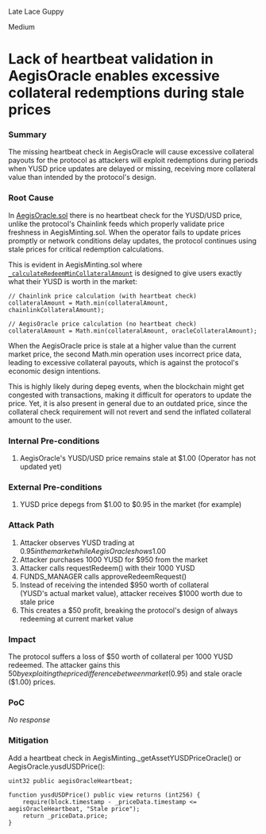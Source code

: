 Late Lace Guppy

Medium

# Lack of heartbeat validation in AegisOracle enables excessive collateral redemptions during stale prices

### Summary

The missing heartbeat check in AegisOracle will cause excessive collateral payouts for the protocol as attackers will exploit redemptions during periods when YUSD price updates are delayed or missing, receiving more collateral value than intended by the protocol's design.

### Root Cause

In [AegisOracle.sol](https://github.com/sherlock-audit/2025-04-aegis-op-grant/blob/main/aegis-contracts/contracts/AegisOracle.sol#L43-L60) there is no heartbeat check for the YUSD/USD price, unlike the protocol's Chainlink feeds which properly validate price freshness in AegisMinting.sol. When the operator fails to update prices promptly or network conditions delay updates, the protocol continues using stale prices for critical redemption calculations.

This is evident in AegisMinting.sol where [`_calculateRedeemMinCollateralAmount`](https://github.com/sherlock-audit/2025-04-aegis-op-grant/blob/main/aegis-contracts/contracts/AegisMinting.sol#L751-L783) is designed to give users exactly what their YUSD is worth in the market:

```solidity
// Chainlink price calculation (with heartbeat check)
collateralAmount = Math.min(collateralAmount, chainlinkCollateralAmount);

// AegisOracle price calculation (no heartbeat check)
collateralAmount = Math.min(collateralAmount, oracleCollateralAmount);
```

When the AegisOracle price is stale at a higher value than the current market price, the second Math.min operation uses incorrect price data, leading to excessive collateral payouts, which is against the protocol's economic design intentions.

This is highly likely during depeg events, when the blockchain might get congested with transactions, making it difficult for operators to update the price. Yet, it is also present in general due to an outdated price, since the collateral check requirement will not revert and send the inflated collateral amount to the user.

### Internal Pre-conditions

1. AegisOracle's YUSD/USD price remains stale at $1.00 (Operator has not updated yet)

### External Pre-conditions

1. YUSD price depegs from $1.00 to $0.95 in the market (for example)

### Attack Path

1. Attacker observes YUSD trading at $0.95 in the market while AegisOracle shows $1.00
2. Attacker purchases 1000 YUSD for $950 from the market
3. Attacker calls requestRedeem() with their 1000 YUSD
4. FUNDS_MANAGER calls approveRedeemRequest()
5. Instead of receiving the intended $950 worth of collateral (YUSD's actual market value), attacker receives $1000 worth due to stale price
6. This creates a $50 profit, breaking the protocol's design of always redeeming at current market value

### Impact

The protocol suffers a loss of $50 worth of collateral per 1000 YUSD redeemed. The attacker gains this $50 by exploiting the price difference between market ($0.95) and stale oracle ($1.00) prices.

### PoC

_No response_

### Mitigation

Add a heartbeat check in AegisMinting._getAssetYUSDPriceOracle() or AegisOracle.yusdUSDPrice():

```solidity
uint32 public aegisOracleHeartbeat;

function yusdUSDPrice() public view returns (int256) {
    require(block.timestamp - _priceData.timestamp <= aegisOracleHeartbeat, "Stale price");
    return _priceData.price;
}
```